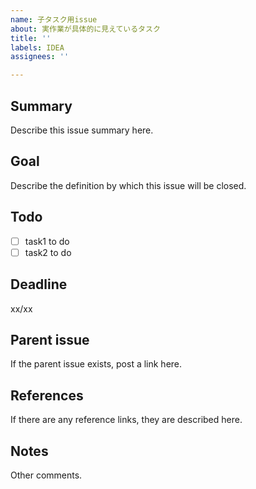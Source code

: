 ```yaml
---
name: 子タスク用issue
about: 実作業が具体的に見えているタスク
title: ''
labels: IDEA
assignees: ''

---
```


## Summary
Describe this issue summary here.

## Goal
Describe the definition by which this issue will be closed.

## Todo
- [ ] task1 to do
- [ ] task2 to do

## Deadline
xx/xx

## Parent issue
If the parent issue exists, post a link here.

## References
If there are any reference links, they are described here.

## Notes
Other comments.
